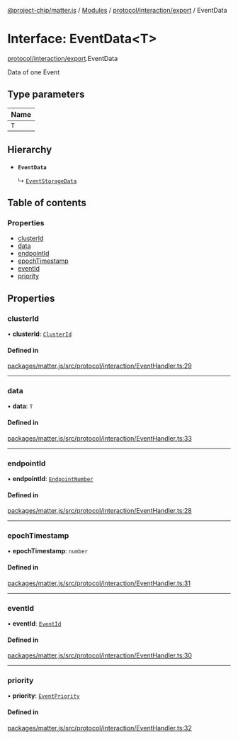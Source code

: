 [@project-chip/matter.js](../README.md) / [Modules](../modules.md) / [protocol/interaction/export](../modules/protocol_interaction_export.md) / EventData

# Interface: EventData\<T\>

[protocol/interaction/export](../modules/protocol_interaction_export.md).EventData

Data of one Event

## Type parameters

| Name |
| :------ |
| `T` |

## Hierarchy

- **`EventData`**

  ↳ [`EventStorageData`](protocol_interaction_export.EventStorageData.md)

## Table of contents

### Properties

- [clusterId](protocol_interaction_export.EventData.md#clusterid)
- [data](protocol_interaction_export.EventData.md#data)
- [endpointId](protocol_interaction_export.EventData.md#endpointid)
- [epochTimestamp](protocol_interaction_export.EventData.md#epochtimestamp)
- [eventId](protocol_interaction_export.EventData.md#eventid)
- [priority](protocol_interaction_export.EventData.md#priority)

## Properties

### clusterId

• **clusterId**: [`ClusterId`](../modules/datatype_export.md#clusterid)

#### Defined in

[packages/matter.js/src/protocol/interaction/EventHandler.ts:29](https://github.com/project-chip/matter.js/blob/3adaded6/packages/matter.js/src/protocol/interaction/EventHandler.ts#L29)

___

### data

• **data**: `T`

#### Defined in

[packages/matter.js/src/protocol/interaction/EventHandler.ts:33](https://github.com/project-chip/matter.js/blob/3adaded6/packages/matter.js/src/protocol/interaction/EventHandler.ts#L33)

___

### endpointId

• **endpointId**: [`EndpointNumber`](../modules/datatype_export.md#endpointnumber)

#### Defined in

[packages/matter.js/src/protocol/interaction/EventHandler.ts:28](https://github.com/project-chip/matter.js/blob/3adaded6/packages/matter.js/src/protocol/interaction/EventHandler.ts#L28)

___

### epochTimestamp

• **epochTimestamp**: `number`

#### Defined in

[packages/matter.js/src/protocol/interaction/EventHandler.ts:31](https://github.com/project-chip/matter.js/blob/3adaded6/packages/matter.js/src/protocol/interaction/EventHandler.ts#L31)

___

### eventId

• **eventId**: [`EventId`](../modules/datatype_export.md#eventid)

#### Defined in

[packages/matter.js/src/protocol/interaction/EventHandler.ts:30](https://github.com/project-chip/matter.js/blob/3adaded6/packages/matter.js/src/protocol/interaction/EventHandler.ts#L30)

___

### priority

• **priority**: [`EventPriority`](../enums/cluster_export.EventPriority.md)

#### Defined in

[packages/matter.js/src/protocol/interaction/EventHandler.ts:32](https://github.com/project-chip/matter.js/blob/3adaded6/packages/matter.js/src/protocol/interaction/EventHandler.ts#L32)
